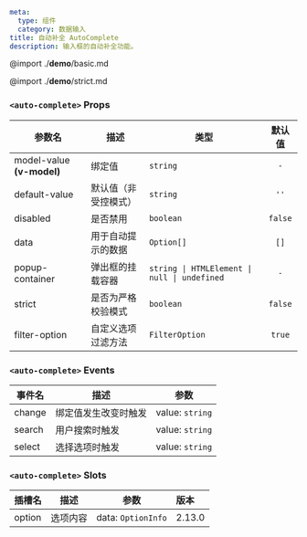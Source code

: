 ```yaml
meta:
  type: 组件
  category: 数据输入
title: 自动补全 AutoComplete
description: 输入框的自动补全功能。
```

@import ./__demo__/basic.md

@import ./__demo__/strict.md


### `<auto-complete>` Props

|参数名|描述|类型|默认值|
|---|---|---|:---:|
|model-value **(v-model)**|绑定值|`string`|`-`|
|default-value|默认值（非受控模式）|`string`|`''`|
|disabled|是否禁用|`boolean`|`false`|
|data|用于自动提示的数据|`Option[]`|`[]`|
|popup-container|弹出框的挂载容器|`string \| HTMLElement \| null \| undefined`|`-`|
|strict|是否为严格校验模式|`boolean`|`false`|
|filter-option|自定义选项过滤方法|`FilterOption`|`true`|
### `<auto-complete>` Events

|事件名|描述|参数|
|---|---|---|
|change|绑定值发生改变时触发|value: `string`|
|search|用户搜索时触发|value: `string`|
|select|选择选项时触发|value: `string`|
### `<auto-complete>` Slots

|插槽名|描述|参数|版本|
|---|:---:|---|:---|
|option|选项内容|data: `OptionInfo`|2.13.0|


